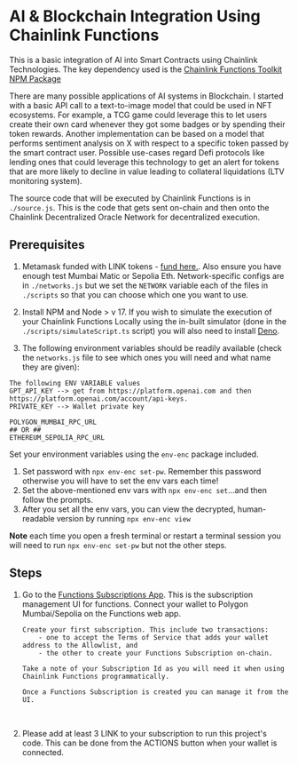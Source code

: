 # AI & Blockchain Integration Using Chainlink Functions

This is a basic integration of AI into Smart Contracts using Chainlink Technologies. The key dependency used is the [Chainlink Functions Toolkit NPM Package](https://github.com/smartcontractkit/functions-toolkit)

There are many possible applications of AI systems in Blockchain. I started with a basic API call to a text-to-image model that could be used in NFT ecosystems. For example, a TCG game could leverage this to let users create their own card whenever they got some badges or by spending their token rewards.
Another implementation can be based on a model that performs sentiment analysis on X with respect to a specific token passed by the smart contract user. Possible use-cases regard Defi protocols like lending ones that could leverage this technology to get an alert for tokens that are more likely to decline in value leading to collateral liquidations (LTV monitoring system).

The source code that will be executed by Chainlink Functions is in `./source.js`. This is the code that gets sent on-chain and then onto the Chainlink Decentralized Oracle Network for decentralized execution.

## Prerequisites

1. Metamask funded with LINK tokens - [fund here.](faucets.chain.link). Also ensure you have enough test Mumbai Matic or Sepolia Eth. Network-specific configs are in `./networks.js` but we set the `NETWORK` variable each of the files in `./scripts` so that you can choose which one you want to use.

2. Install NPM and Node > v 17. If you wish to simulate the execution of your Chainlink Functions Locally using the in-built simulator (done in the `./scripts/simulateScript.ts` script) you will also need to install [Deno](https://deno.land/manual/getting_started/installation).

3. The following environment variables should be readily available (check the `networks.js` file to see which ones you will need and what name they are given):

```
The following ENV VARIABLE values
GPT_API_KEY --> get from https://platform.openai.com and then https://platform.openai.com/account/api-keys.
PRIVATE_KEY --> Wallet private key

POLYGON_MUMBAI_RPC_URL
## OR ##
ETHEREUM_SEPOLIA_RPC_URL
```

Set your environment variables using the `env-enc` package included.  
1. Set password with `npx env-enc set-pw`. Remember this password otherwise you will have to set the env vars each time!
2. Set the above-mentioned env vars with `npx env-enc set`...and then follow the prompts.
3. After you set all the env vars, you can view the decrypted, human-readable version by running `npx env-enc view`

**Note** each time you open a fresh terminal or restart a terminal session you will need to run `npx env-enc set-pw` but not the other steps.

## Steps

1.  Go to the [Functions Subscriptions App](https://functions.chain.link). This is the subscription management UI for functions. Connect your wallet to Polygon Mumbai/Sepolia on the Functions web app.

        Create your first subscription. This include two transactions:
            - one to accept the Terms of Service that adds your wallet address to the Allowlist, and
            - the other to create your Functions Subscription on-chain.

        Take a note of your Subscription Id as you will need it when using Chainlink Functions programmatically.

        Once a Functions Subscription is created you can manage it from the UI.

    </br>

2.  Please add at least 3 LINK to your subscription to run this project's code. This can be done from the ACTIONS button when your wallet is connected.
    </br>
